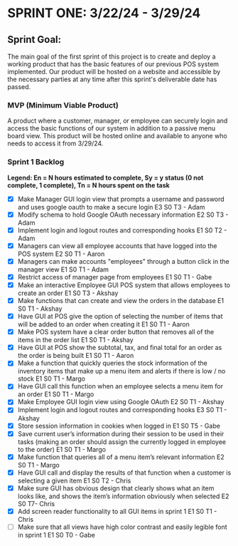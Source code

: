 # SPRINT ONE: 3/22/24 - 3/29/24

## Sprint Goal:
The main goal of the first sprint of this project is to create and deploy a working product that has the basic features of our previous POS system implemented. Our product will be hosted on a website and accessible by the necessary parties at any time after this sprint's deliverable date has passed. 

### MVP (Minimum Viable Product)
A product where a customer, manager, or employee can securely login and access the basic functions of our system in addition to a passive menu board view. This product will be hosted online and available to anyone who needs to access it from 3/29/24.

### Sprint 1 Backlog
**Legend: En = N hours estimated to complete, Sy = y status (0 not complete, 1 complete), Tn = N hours spent on the task**
- [x] Make Manager GUI login view that prompts a username and password and uses google oauth to make a secure login E3 S0 T3 - Adam
- [X] Modify schema to hold Google OAuth necessary information E2 S0 T3 - Adam
- [X] Implement login and logout routes and corresponding hooks E1 S0 T2 - Adam
- [X] Managers can view all employee accounts that have logged into the POS system E2 S0 T1 - Aaron
- [X] Managers can make accounts "employees" through a button click in the manager view E1  S0 T1 - Adam
- [x] Restrict access of manager page from employees E1 S0 T1 - Gabe
- [X] Make an interactive Employee GUI POS system that allows employees to create an order E1 S0 T3 - Akshay
- [X] Make functions that can create and view the orders in the database E1 S0 T1 - Akshay
- [X] Have GUI at POS give the option of selecting the number of items that will be added to an order when creating it E1 S0 T1 - Aaron
- [X] Make POS system have a clear order button that removes all of the items in the order list  E1 S0 T1 - Akshay
- [X] Have GUI at POS show the subtotal, tax, and final total for an order as the order is being built  E1 S0 T1 - Aaron
- [X] Make a function that quickly queries the stock information of the inventory items that make up a menu item and alerts if there is low / no stock  E1 S0 T1 - Margo
- [X] Have GUI call this function when an employee selects a menu item for an order E1 S0 T1 - Margo
- [X] Make Employee GUI login view using Google OAuth E2 S0 T1 - Akshay
- [X] Implement login and logout routes and corresponding hooks E3 S0 T1 - Akshay
- [x] Store session information in cookies when logged in E1 S0 T5 - Gabe
- [X] Save current user’s information during their session to be used in their tasks (making an order should assign the currently logged in employee to the order) E1 S0 T1 - Margo
- [X] Make function that queries all of a menu item’s relevant information E2 S0 T1 - Margo
- [X] Have GUI call and display the results of that function when a customer is selecting a given item E1 S0 T2 - Chris
- [x] Make sure GUI has obvious design that clearly shows what an item looks like, and shows the item’s information obviously when selected E2 S0 T7- Chris
- [X] Add screen reader functionality to all GUI items in sprint 1 E1 S0 T1 - Chris
- [ ] Make sure that all views have high color contrast and easily legible font in sprint 1 E1 S0 T0 - Gabe
